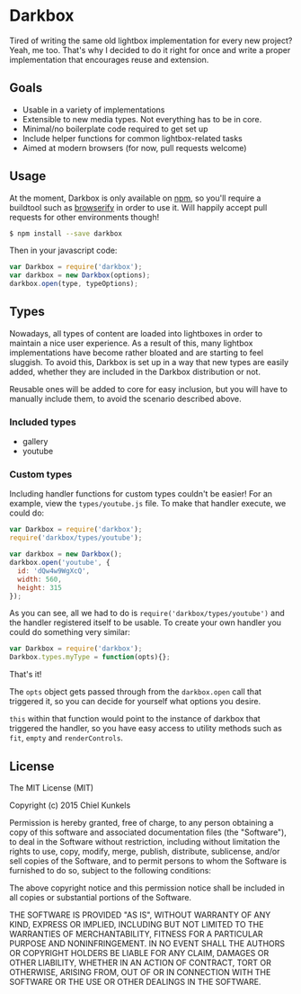 # Darkbox

Tired of writing the same old lightbox implementation for every new project?
Yeah, me too. That's why I decided to do it right for once and write a proper
implementation that encourages reuse and extension.


## Goals

- Usable in a variety of implementations
- Extensible to new media types. Not everything has to be in core.
- Minimal/no boilerplate code required to get set up
- Include helper functions for common lightbox-related tasks
- Aimed at modern browsers (for now, pull requests welcome)


## Usage

At the moment, Darkbox is only available on [npm][npm], so you'll require a
buildtool such as [browserify][browserify] in order to use it. Will happily
accept pull requests for other environments though!

```bash
$ npm install --save darkbox
```

Then in your javascript code:

```js
var Darkbox = require('darkbox');
var darkbox = new Darkbox(options);
darkbox.open(type, typeOptions);
```

[npm]: https://www.npmjs.com/
[browserify]: http://browserify.org/


## Types

Nowadays, all types of content are loaded into lightboxes in order to maintain a
nice user experience. As a result of this, many lightbox implementations have
become rather bloated and are starting to feel sluggish. To avoid this, Darkbox
is set up in a way that new types are easily added, whether they are included
in the Darkbox distribution or not.

Reusable ones will be added to core for easy inclusion, but you will have to
manually include them, to avoid the scenario described above.


### Included types

- gallery
- youtube


### Custom types

Including handler functions for custom types couldn't be easier! For an example,
view the `types/youtube.js` file. To make that handler execute, we could do:

```js
var Darkbox = require('darkbox');
require('darkbox/types/youtube');

var darkbox = new Darkbox();
darkbox.open('youtube', {
  id: 'dQw4w9WgXcQ',
  width: 560,
  height: 315
});
```

As you can see, all we had to do is `require('darkbox/types/youtube')` and the
handler registered itself to be usable. To create your own handler you could do
something very similar:

```js
var Darkbox = require('darkbox');
Darkbox.types.myType = function(opts){};
```

That's it!

The `opts` object gets passed through from the `darkbox.open` call that
triggered it, so you can decide for yourself what options you desire.

`this` within that function would point to the instance of darkbox
that triggered the handler, so you have easy access to utility methods such as
`fit`, `empty` and `renderControls`.


## License

The MIT License (MIT)

Copyright (c) 2015 Chiel Kunkels

Permission is hereby granted, free of charge, to any person obtaining a copy
of this software and associated documentation files (the "Software"), to deal
in the Software without restriction, including without limitation the rights
to use, copy, modify, merge, publish, distribute, sublicense, and/or sell
copies of the Software, and to permit persons to whom the Software is
furnished to do so, subject to the following conditions:

The above copyright notice and this permission notice shall be included in
all copies or substantial portions of the Software.

THE SOFTWARE IS PROVIDED "AS IS", WITHOUT WARRANTY OF ANY KIND, EXPRESS OR
IMPLIED, INCLUDING BUT NOT LIMITED TO THE WARRANTIES OF MERCHANTABILITY,
FITNESS FOR A PARTICULAR PURPOSE AND NONINFRINGEMENT. IN NO EVENT SHALL THE
AUTHORS OR COPYRIGHT HOLDERS BE LIABLE FOR ANY CLAIM, DAMAGES OR OTHER
LIABILITY, WHETHER IN AN ACTION OF CONTRACT, TORT OR OTHERWISE, ARISING FROM,
OUT OF OR IN CONNECTION WITH THE SOFTWARE OR THE USE OR OTHER DEALINGS IN
THE SOFTWARE.
